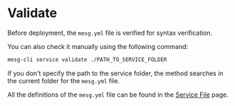 # Validate

Before deployment, the `mesg.yml` file is verified for syntax verification.

You can also check it manually using the following command:

```bash
mesg-cli service validate ./PATH_TO_SERVICE_FOLDER
```

If you don't specify the path to the service folder, the method searches in the current folder for the `mesg.yml` file.

All the definitions of the `mesg.yml` file can be found in the [Service File](https://github.com/mesg-foundation/documentation/tree/b3d92737e4dfd41f30e20d0ab1f2b8dbbf045a2d/service/configuration.md) page.

